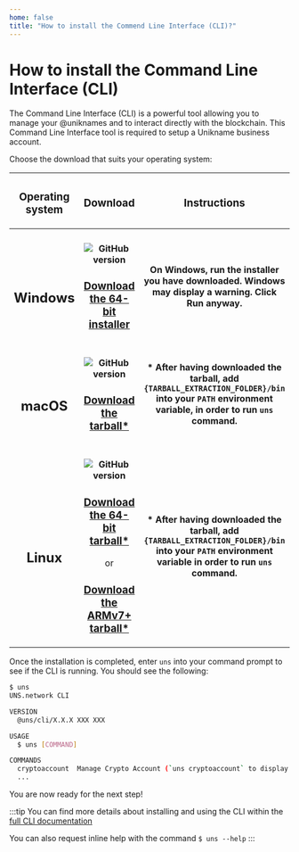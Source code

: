 ```yaml
---
home: false
title: "How to install the Commend Line Interface (CLI)?"
---
```


# How to install the Command Line Interface (CLI)

The <brand name="uns"/> Command Line Interface (CLI) is a powerful tool allowing you to manage your @uniknames and to interact directly with the <brand name="uns"/> blockchain. This Command Line Interface tool is required to setup a Unikname business account.

Choose the download that suits your operating system:

| <h3>Operating system</h3> | <h3>Download</h3> | <h3>Instructions</h3> |
|:-----------------------------------:|:----------------------------------------------------------------------:|:---------------------------------------:|
| <h2><vp-icon name="windows-brands" size="2em" /><br/>Windows</h2>    | <h4>![GitHub version](https://badge.fury.io/gh/unik-name%2Funs-cli.svg)</h4><h3>[Download the 64-bit installer](https://unikname-cli-assets.s3.fr-par.scw.cloud/uns-x64.exe)</h3> | <h4>On Windows, run the installer you have downloaded. Windows may display a warning. Click **Run anyway**.</h4> |
| <h2><vp-icon name="apple-brands" size="2em" /><br/>macOS</h2>        | <h4>![GitHub version](https://badge.fury.io/gh/unik-name%2Funs-cli.svg)</h4><h3>[Download the tarball*](https://unikname-cli-assets.s3.fr-par.scw.cloud/uns-darwin-x64.tar.gz)</h3> | <h4>* After having downloaded the tarball, add `{TARBALL_EXTRACTION_FOLDER}/bin` into your `PATH` environment variable, in order to run `uns` command.</h4> |
| <h2><vp-icon name="linux-brands" size="2em" /><br/>Linux</h2>        | <h4>![GitHub version](https://badge.fury.io/gh/unik-name%2Funs-cli.svg)</h4><h3>[Download the 64-bit tarball*](https://unikname-cli-assets.s3.fr-par.scw.cloud/uns-linux-x64.tar.gz)</h3>or<h3>[Download the ARMv7+ tarball*](https://unikname-cli-assets.s3.fr-par.scw.cloud/uns-linux-arm.tar.gz)</h3> | <h4>* After having downloaded the tarball, add `{TARBALL_EXTRACTION_FOLDER}/bin` into your `PATH` environment variable in order to run `uns` command.</h4> |

Once the installation is completed, enter `uns` into your command prompt to see if the CLI is running. You should see the following:

```bash
$ uns
UNS.network CLI

VERSION
  @uns/cli/X.X.X XXX XXX

USAGE
  $ uns [COMMAND]

COMMANDS
  cryptoaccount  Manage Crypto Account (`uns cryptoaccount` to display Crypto Account commands)
  ...
```

You are now ready for the next step!

:::tip
You can find more details about installing and using the CLI within the [full CLI documentation](https://docs.uns.network/uns-use-the-network/cli.html#download-and-installation)

You can also request inline help with the command `$ uns --help`
:::

<hseparator/>


